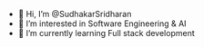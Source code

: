 - 👋 Hi, I’m @SudhakarSridharan
- 👀 I’m interested in Software Engineering & AI
- 🌱 I’m currently learning Full stack development


<!---
SudhakarSridharan/SudhakarSridharan is a ✨ special ✨ repository because its `README.md` (this file) appears on your GitHub profile.
You can click the Preview link to take a look at your changes.
--->
